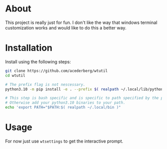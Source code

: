 # About

This project is really just for fun. I don't like the way that windows terminal customization works and would like to do this a better way.


# Installation

Install using the following steps:

~~~bash
git clone https://github.com/acederberg/wtutil
cd wtutil

# The prefix flag is not nescessary.
python3.10 -m pip install -e . --prefix $( realpath ~/.local/lib/python3.10/site-packages/ )

# This step is bash specific and is specific to path specified by the prefix flag above.
# Otherwise add your python3.10 binaries to your path.
echo 'export PATH="$PATH:$( realpath ~/.local/bin )"
~~~


# Usage

For now just use `wtsettings` to get the interactive prompt.


